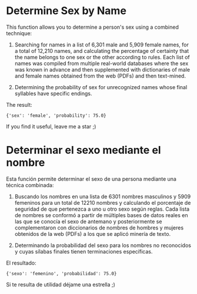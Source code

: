 # Determine Sex by Name

This function allows you to determine a person's sex using a combined technique:

1) Searching for names in a list of 6,301 male and 5,909 female names, for a total of 12,210 names, and calculating the percentage of certainty that the name belongs to one sex or the other according to rules. Each list of names was compiled from multiple real-world databases where the sex was known in advance and then supplemented with dictionaries of male and female names obtained from the web (PDFs) and then text-mined.

2) Determining the probability of sex for unrecognized names whose final syllables have specific endings.

The result:

	{'sex': 'female', 'probability': 75.0}


If you find it useful, leave me a star ;)


# Determinar el sexo mediante el nombre

Esta función permite determinar el sexo de una persona mediante una técnica combinada:

1) Buscando los nombres en una lista de 6301 nombres masculinos y 5909 femeninos para un total de 12210 nombres y calculando el porcentaje de seguridad de que pertenezca a uno u otro sexo según reglas. Cada lista de nombres se conformó a partir de múltiples bases de datos reales en las que se conocía el sexo de antemano y posteriormente se complementaron con diccionarios de nombres de hombres y mujeres obtenidos de la web (PDFs) a los que se aplicó minería de texto.
 
2) Determinando la probabilidad del sexo para los nombres no reconocidos y cuyas sílabas finales tienen terminaciones específicas.


El resultado:
		
	{'sexo': 'femenino', 'probabilidad': 75.0}

Si te resulta de utilidad déjame una estrella ;)